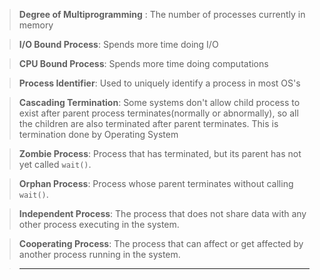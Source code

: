 > **Degree of Multiprogramming** : The number of processes currently in memory 

> **I/O Bound Process**: Spends more time doing I/O

> **CPU Bound Process**: Spends more time doing computations

> **Process Identifier**: Used to uniquely identify a process in most OS's

> **Cascading Termination**: Some systems don't allow child process to exist after parent process terminates(normally or abnormally), so all the children are also terminated after parent terminates. This is termination done by Operating System


> **Zombie Process**: Process that has terminated, but its parent has not yet called `wait()`.

> **Orphan Process**: Process whose parent terminates without calling `wait()`.

> **Independent Process**: The process that does not share data with any other process executing in the system.

> **Cooperating Process**: The process that can affect or get affected by another process running in the system.

>**** 